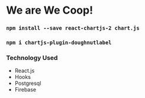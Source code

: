 # We are We Coop!

### `npm install --save react-chartjs-2 chart.js`

### `npm i chartjs-plugin-doughnutlabel`

### Technology Used

- React.js
- Hooks
- Postgresql
- Firebase
